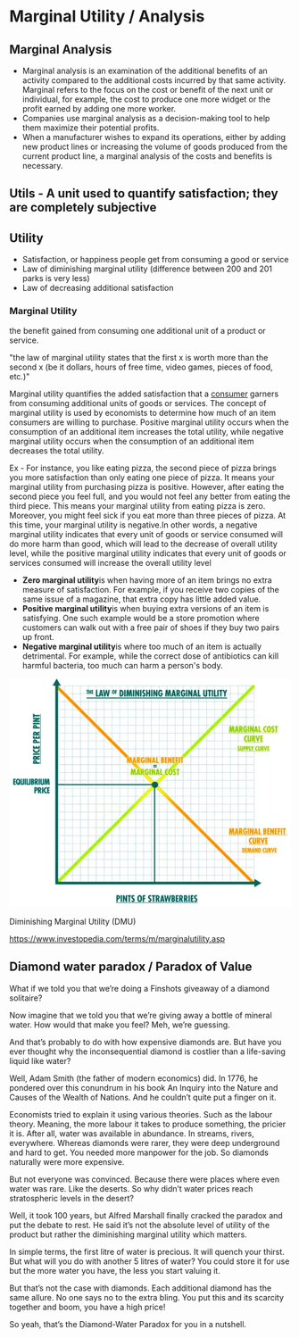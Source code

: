 # Marginal Utility / Analysis

## Marginal Analysis

- Marginal analysis is an examination of the additional benefits of an activity compared to the additional costs incurred by that same activity. Marginal refers to the focus on the cost or benefit of the next unit or individual, for example, the cost to produce one more widget or the profit earned by adding one more worker.
- Companies use marginal analysis as a decision-making tool to help them maximize their potential profits.
- When a manufacturer wishes to expand its operations, either by adding new product lines or increasing the volume of goods produced from the current product line, a marginal analysis of the costs and benefits is necessary.

## Utils - A unit used to quantify satisfaction; they are completely subjective

## Utility

- Satisfaction, or happiness people get from consuming a good or service
- Law of diminishing marginal utility (difference between 200 and 201 parks is very less)
- Law of decreasing additional satisfaction

### Marginal Utility

the benefit gained from consuming one additional unit of a product or service.

"the law of marginal utility states that the first x is worth more than the second x (be it dollars, hours of free time, video games, pieces of food, etc.)"

Marginal utility quantifies the added satisfaction that a [consumer](https://www.investopedia.com/articles/pf/10/know-your-consumer-protection-laws.asp) garners from consuming additional units of goods or services. The concept of marginal utility is used by economists to determine how much of an item consumers are willing to purchase. Positive marginal utility occurs when the consumption of an additional item increases the total utility, while negative marginal utility occurs when the consumption of an additional item decreases the total utility.

Ex - For instance, you like eating pizza, the second piece of pizza brings you more satisfaction than only eating one piece of pizza. It means your marginal utility from purchasing pizza is positive. However, after eating the second piece you feel full, and you would not feel any better from eating the third piece. This means your marginal utility from eating pizza is zero. Moreover, you might feel sick if you eat more than three pieces of pizza. At this time, your marginal utility is negative.In other words, a negative marginal utility indicates that every unit of goods or service consumed will do more harm than good, which will lead to the decrease of overall utility level, while the positive marginal utility indicates that every unit of goods or services consumed will increase the overall utility level

- **Zero marginal utility**is when having more of an item brings no extra measure of satisfaction. For example, if you receive two copies of the same issue of a magazine, that extra copy has little added value.
- **Positive marginal utility**is when buying extra versions of an item is satisfying. One such example would be a store promotion where customers can walk out with a free pair of shoes if they buy two pairs up front.
- **Negative marginal utility**is where too much of an item is actually detrimental. For example, while the correct dose of antibiotics can kill harmful bacteria, too much can harm a person's body.

![image](../../media/Mental-Models-image2-dimini.jpg)

Diminishing Marginal Utility (DMU)

<https://www.investopedia.com/terms/m/marginalutility.asp>

## Diamond water paradox / Paradox of Value

What if we told you that we’re doing a Finshots giveaway of a diamond solitaire?

Now imagine that we told you that we’re giving away a bottle of mineral water. How would that make you feel? Meh, we’re guessing.

And that’s probably to do with how expensive diamonds are. But have you ever thought why the inconsequential diamond is costlier than a life-saving liquid like water?

Well, Adam Smith (the father of modern economics) did. In 1776, he pondered over this conundrum in his book An Inquiry into the Nature and Causes of the Wealth of Nations. And he couldn’t quite put a finger on it.

Economists tried to explain it using various theories. Such as the labour theory. Meaning, the more labour it takes to produce something, the pricier it is. After all, water was available in abundance. In streams, rivers, everywhere. Whereas diamonds were rarer, they were deep underground and hard to get. You needed more manpower for the job. So diamonds naturally were more expensive.

But not everyone was convinced. Because there were places where even water was rare. Like the deserts. So why didn’t water prices reach stratospheric levels in the desert?

Well, it took 100 years, but Alfred Marshall finally cracked the paradox and put the debate to rest. He said it’s not the absolute level of utility of the product but rather the diminishing marginal utility which matters.

In simple terms, the first litre of water is precious. It will quench your thirst. But what will you do with another 5 litres of water? You could store it for use but the more water you have, the less you start valuing it.

But that’s not the case with diamonds. Each additional diamond has the same allure. No one says no to the extra bling. You put this and its scarcity together and boom, you have a high price!

So yeah, that’s the Diamond-Water Paradox for you in a nutshell.
